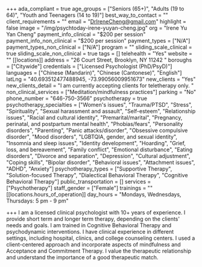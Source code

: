 +++
ada_compliant = true
age_groups = ["Seniors (65+)", "Adults (19 to 64)", "Youth and Teenagers (14 to 19)"]
best_way_to_contact = ""
client_requirements = ""
email = "DrIreneCheng@gmail.com"
highlight = false
image = "/img/psychtoday-irene-yuyan-cheng.jpg"
org = "Irene Yu Yan Cheng"
payment_info_clinical = "$200 per session"
payment_info_non_clinical = "$200 per session"
payment_types = ["N/A"]
payment_types_non_clinical = ["N/A"]
program = ""
sliding_scale_clinical = true
sliding_scale_non_clinical = true
tags = []
telehealth = "Yes"
website = ""
[[locations]]
address = "26 Court Street, Brooklyn, NY 11242 "
boroughs = ["Citywide"]
credentials = ["Licensed Psychologist (PhD/PsyD)"]
languages = ["Chinese (Mandarin)", "Chinese (Cantonese)", "English"]
latLng = "40.693512477488945, -73.99056009951673"
new_clients = "Yes"
new_clients_detail = "I am currently accepting clients for teletherapy only. "
non_clinical_services = ["Meditation/mindfulness practices"]
parking = "No"
phone_number = "646-750-3566"
psychotherapy = true
psychotherapy_specialties = ["Women's issues", "Trauma/PTSD", "Stress", "Spirituality", "Sexual harassment and assault", "Self-esteem", "Relationship issues", "Racial and cultural identity", "Premarital/marital", "Pregnancy, perinatal, and postpartum mental health", "Phobias/fears", "Personality disorders", "Parenting", "Panic attacks/disorder", "Obsessive compulsive disorder", "Mood disorders", "LGBTQIA, gender, and sexual identity", "Insomnia and sleep issues", "Identity development", "Hoarding", "Grief, loss, and bereavement", "Family conflict", "Emotional disturbance", "Eating disorders", "Divorce and separation", "Depression", "Cultural adjustment", "Coping skills", "Bipolar disorder", "Behavioral issues", "Attachment issues", "ADHD", "Anxiety"]
psychotherapy_types = ["Supportive Therapy", "Solution-focused Therapy", "Dialectical Behavioral Therapy", "Cognitive Behavioral Therapy"]
public_transportation = []
services = ["Psychotherapy"]
staff_gender = ["Female"]
trainings = ""
[[locations.hours_of_operation]]
day_hours = "Mondays, Wednesdays, Thursdays: 5 pm - 9 pm"

+++
I am a licensed clinical psychologist with 10+ years of experience. I provide short term and longer term therapy, depending on the clients' needs and goals. I am trained in Cognitive Behavioral Therapy and psychodynamic interventions. I have clinical experience in different settings, including hospital, clinics, and college counseling centers. I used a client-centered approach and incorporate aspects of mindfulness and Acceptance and Commitment Therapy. I value the therapeutic relationship and understand the importance of a good therapeutic match.